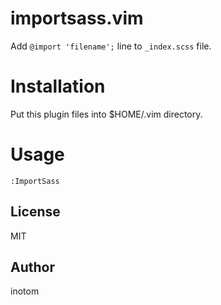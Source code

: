 # importsass.vim

Add `@import 'filename';` line to `_index.scss` file.

# Installation

Put this plugin files into $HOME/.vim directory.

# Usage

```vim
:ImportSass
```

## License

MIT


## Author

inotom
